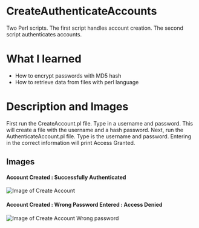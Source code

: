 # CreateAuthenticateAccounts
Two Perl scripts. The first script handles account creation. The second script authenticates accounts.

# What I learned
* How to encrypt passwords with MD5 hash
* How to retrieve data from files with perl language


# Description and Images
First run the CreateAccount.pl file. Type in a username and password. This will create a file with the username and a hash password. Next, run the AuthenticateAccount.pl file. Type is the username and password. Entering in the correct information will print Access Granted. 

## Images

#### Account Created : Successfully Authenticated
![Image of Create Account](https://github.com/negrt/cv/blob/master/images/AccountsCreate.png?raw=true)

#### Account Created : Wrong Password Entered : Access Denied
![Image of Create Account Wrong password](https://github.com/negrt/cv/blob/master/images/AccountsCreateWrong.png?raw=true)
